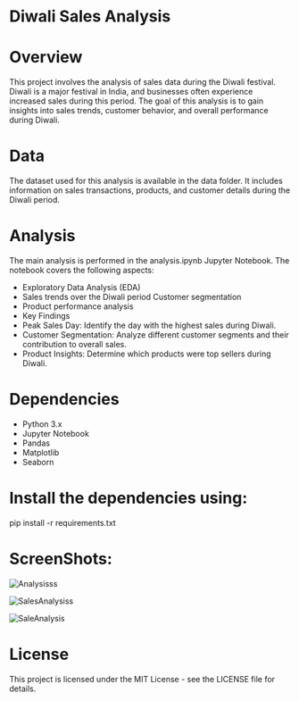 
# Diwali Sales Analysis

# Overview
This project involves the analysis of sales data during the Diwali festival. Diwali is a major festival in India, and businesses often experience increased sales during this period. The goal of this analysis is to gain insights into sales trends, customer behavior, and overall performance during Diwali.

# Data
The dataset used for this analysis is available in the data folder. It includes information on sales transactions, products, and customer details during the Diwali period.

# Analysis
The main analysis is performed in the analysis.ipynb Jupyter Notebook. The notebook covers the following aspects:

- Exploratory Data Analysis (EDA)
- Sales trends over the Diwali period
 Customer segmentation
- Product performance analysis
- Key Findings
- Peak Sales Day: Identify the day with the highest sales during Diwali.
- Customer Segmentation: Analyze different customer segments and their contribution to overall sales.
- Product Insights: Determine which products were top sellers during Diwali.

# Dependencies
- Python 3.x
- Jupyter Notebook
- Pandas
- Matplotlib
- Seaborn

# Install the dependencies using:

pip install -r requirements.txt

# ScreenShots:

![Analysisss](https://github.com/kirankumari987/Diwali_Sales_Analysis/assets/141491101/846cb106-d2c5-4597-9445-3872419923db)

![SalesAnalysiss](https://github.com/kirankumari987/Diwali_Sales_Analysis/assets/141491101/142e5d89-12fb-4aac-b167-3c4d82b33c2e)

![SaleAnalysis](https://github.com/kirankumari987/Diwali_Sales_Analysis/assets/141491101/b68623bc-4b72-4b58-80d2-23ead13ee273)


# License
This project is licensed under the MIT License - see the LICENSE file for details.





